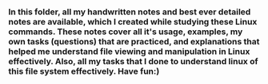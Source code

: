 ### In this folder, all my handwritten notes and best ever detailed notes are available, which I created while studying these Linux commands. These notes cover all it's usage, examples, my own tasks (questions) that are practiced, and explanations that helped me understand file viewing and manipulation in Linux effectively. Also, all my tasks that I done to understand linux of this file system effectively. Have fun:)
